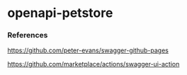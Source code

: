 # openapi-petstore



### References
https://github.com/peter-evans/swagger-github-pages

https://github.com/marketplace/actions/swagger-ui-action